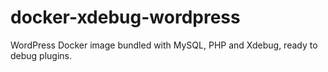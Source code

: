 # docker-xdebug-wordpress
WordPress Docker image bundled with MySQL, PHP and Xdebug, ready to debug plugins.
